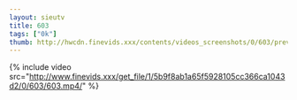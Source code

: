 ```yaml
--- 
layout: sieutv
title: 603
tags: ["0k"]
thumb: http://hwcdn.finevids.xxx/contents/videos_screenshots/0/603/preview.mp4.jpg
---
```

{% include video src="http://www.finevids.xxx/get_file/1/5b9f8ab1a65f5928105cc366ca1043d2/0/603/603.mp4/" %} 
